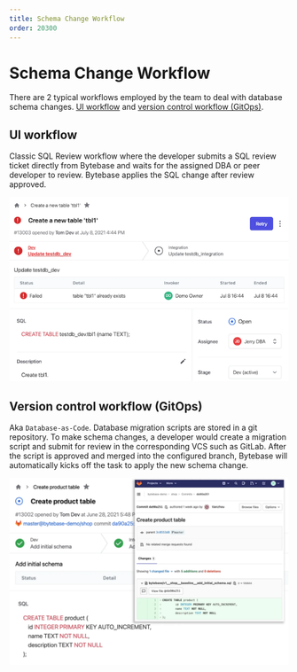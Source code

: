 ```yaml
---
title: Schema Change Workflow
order: 20300
---
```


# Schema Change Workflow

There are 2 typical workflows employed by the team to deal with database schema changes. [UI workflow](#ui-workflow) and [version control workflow (GitOps)](#gitops-workflow).

## UI workflow

Classic SQL Review workflow where the developer submits a SQL review ticket directly from Bytebase and waits for the assigned DBA or peer developer to review. Bytebase applies the SQL change after review approved.

![workflow-ui](/static/docs-assets/workflow-ui.png)

## Version control workflow (GitOps)

Aka `Database-as-Code`. Database migration scripts are stored in a git repository. To make schema changes, a developer would create a migration script and submit for review in the corresponding VCS such as GitLab. After the script is approved and merged into the configured branch, Bytebase will automatically kicks off the task to apply the new schema change.

![workflow-vcs](/static/docs-assets/workflow-vcs.png)
